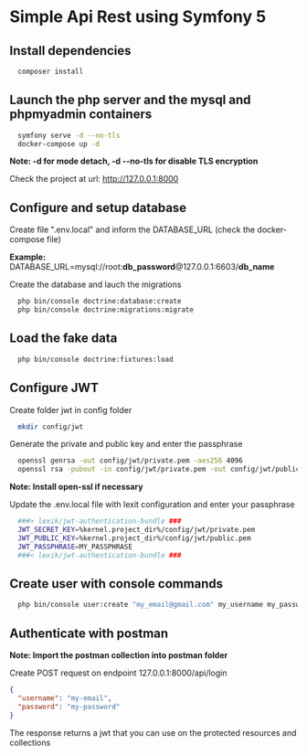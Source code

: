 # Simple Api Rest using Symfony 5

## Install dependencies

```bash
  composer install
```

## Launch the php server and the mysql and phpmyadmin containers

```bash
  symfony serve -d --no-tls
  docker-compose up -d
```

**Note: -d for mode detach, -d --no-tls for disable TLS encryption**

Check the project at url: http://127.0.0.1:8000

## Configure and setup database

Create file ".env.local" and inform the DATABASE_URL (check the docker-compose file)

**Example:** DATABASE_URL=mysql://root:**db_password**@127.0.0.1:6603/**db_name**

Create the database and lauch the migrations

```bash
  php bin/console doctrine:database:create
  php bin/console doctrine:migrations:migrate
```

## Load the fake data 

```bash
  php bin/console doctrine:fixtures:load
```

## Configure JWT

Create folder jwt in config folder

```bash
  mkdir config/jwt
```

Generate the private and public key and enter the passphrase

```bash
  openssl genrsa -out config/jwt/private.pem -aes256 4096
  openssl rsa -pubout -in config/jwt/private.pem -out config/jwt/public.pem
```

**Note: Install open-ssl if necessary**

Update the .env.local file with lexit configuration and enter your passphrase

```bash
  ###> lexik/jwt-authentication-bundle ###
  JWT_SECRET_KEY=%kernel.project_dir%/config/jwt/private.pem
  JWT_PUBLIC_KEY=%kernel.project_dir%/config/jwt/public.pem
  JWT_PASSPHRASE=MY_PASSPHRASE
  ###< lexik/jwt-authentication-bundle ###
```

## Create user with console commands

```bash
  php bin/console user:create "my_email@gmail.com" my_username my_password
```

## Authenticate with postman

**Note: Import the postman collection into postman folder**

Create POST request on endpoint 127.0.0.1:8000/api/login

```json
{
  "username": "my-email",
  "password": "my-password"
}
```

The response returns a jwt that you can use on the protected resources and collections
